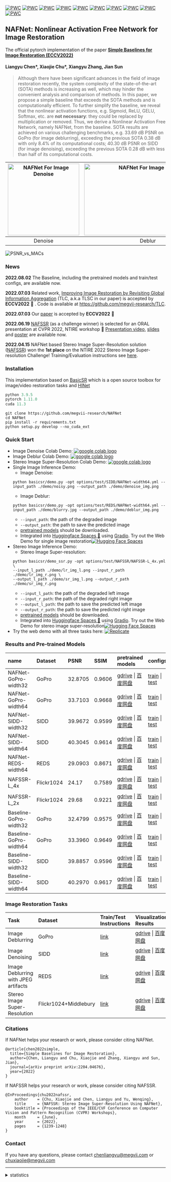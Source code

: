 [![PWC](https://img.shields.io/endpoint.svg?url=https://paperswithcode.com/badge/simple-baselines-for-image-restoration/image-deblurring-on-gopro)](https://paperswithcode.com/sota/image-deblurring-on-gopro?p=simple-baselines-for-image-restoration)
[![PWC](https://img.shields.io/endpoint.svg?url=https://paperswithcode.com/badge/simple-baselines-for-image-restoration/image-denoising-on-sidd)](https://paperswithcode.com/sota/image-denoising-on-sidd?p=simple-baselines-for-image-restoration)
[![PWC](https://img.shields.io/endpoint.svg?url=https://paperswithcode.com/badge/nafssr-stereo-image-super-resolution-using/stereo-image-super-resolution-on-flickr1024-1)](https://paperswithcode.com/sota/stereo-image-super-resolution-on-flickr1024-1?p=nafssr-stereo-image-super-resolution-using)
[![PWC](https://img.shields.io/endpoint.svg?url=https://paperswithcode.com/badge/nafssr-stereo-image-super-resolution-using/stereo-image-super-resolution-on-flickr1024-2)](https://paperswithcode.com/sota/stereo-image-super-resolution-on-flickr1024-2?p=nafssr-stereo-image-super-resolution-using)
[![PWC](https://img.shields.io/endpoint.svg?url=https://paperswithcode.com/badge/nafssr-stereo-image-super-resolution-using/stereo-image-super-resolution-on-kitti2012-2x-1)](https://paperswithcode.com/sota/stereo-image-super-resolution-on-kitti2012-2x-1?p=nafssr-stereo-image-super-resolution-using)
[![PWC](https://img.shields.io/endpoint.svg?url=https://paperswithcode.com/badge/nafssr-stereo-image-super-resolution-using/stereo-image-super-resolution-on-kitti2012-4x)](https://paperswithcode.com/sota/stereo-image-super-resolution-on-kitti2012-4x?p=nafssr-stereo-image-super-resolution-using)
[![PWC](https://img.shields.io/endpoint.svg?url=https://paperswithcode.com/badge/nafssr-stereo-image-super-resolution-using/stereo-image-super-resolution-on-kitti2015-2x)](https://paperswithcode.com/sota/stereo-image-super-resolution-on-kitti2015-2x?p=nafssr-stereo-image-super-resolution-using)
[![PWC](https://img.shields.io/endpoint.svg?url=https://paperswithcode.com/badge/nafssr-stereo-image-super-resolution-using/stereo-image-super-resolution-on-kitti2015-4x)](https://paperswithcode.com/sota/stereo-image-super-resolution-on-kitti2015-4x?p=nafssr-stereo-image-super-resolution-using)
[![PWC](https://img.shields.io/endpoint.svg?url=https://paperswithcode.com/badge/nafssr-stereo-image-super-resolution-using/stereo-image-super-resolution-on-middlebury-1)](https://paperswithcode.com/sota/stereo-image-super-resolution-on-middlebury-1?p=nafssr-stereo-image-super-resolution-using)
[![PWC](https://img.shields.io/endpoint.svg?url=https://paperswithcode.com/badge/nafssr-stereo-image-super-resolution-using/stereo-image-super-resolution-on-middlebury)](https://paperswithcode.com/sota/stereo-image-super-resolution-on-middlebury?p=nafssr-stereo-image-super-resolution-using)

## NAFNet: Nonlinear Activation Free Network for Image Restoration

The official pytorch implementation of the paper **[Simple Baselines for Image Restoration (ECCV2022)](https://arxiv.org/abs/2204.04676)**

#### Liangyu Chen\*, Xiaojie Chu\*, Xiangyu Zhang, Jian Sun

>Although there have been significant advances in the field of image restoration recently, the system complexity of the state-of-the-art (SOTA) methods is increasing as well, which may hinder the convenient analysis and comparison of methods. 
>In this paper, we propose a simple baseline that exceeds the SOTA methods and is computationally efficient. 
>To further simplify the baseline, we reveal that the nonlinear activation functions, e.g. Sigmoid, ReLU, GELU, Softmax, etc. are **not necessary**: they could be replaced by multiplication or removed. Thus, we derive a Nonlinear Activation Free Network, namely NAFNet, from the baseline. SOTA results are achieved on various challenging benchmarks, e.g. 33.69 dB PSNR on GoPro (for image deblurring), exceeding the previous SOTA 0.38 dB with only 8.4% of its computational costs; 40.30 dB PSNR on SIDD (for image denoising), exceeding the previous SOTA 0.28 dB with less than half of its computational costs.

| <img src="./figures/denoise.gif"  height=224 width=224 alt="NAFNet For Image Denoise"> | <img src="./figures/deblur.gif" width=400 height=224 alt="NAFNet For Image Deblur"> | <img src="./figures/StereoSR.gif" height=224 width=326 alt="NAFSSR For Stereo Image Super Resolution"> |
| :----------------------------------------------------------: | :----------------------------------------------------------: | :----------------------------------------------------------: |
|                           Denoise                            |                            Deblur                            |                           StereoSR([NAFSSR](https://github.com/megvii-research/NAFNet/blob/main/docs/StereoSR.md))                           |

![PSNR_vs_MACs](./figures/PSNR_vs_MACs.jpg)

### News
**2022.08.02** The Baseline, including the pretrained models and train/test configs, are available now.

**2022.07.03** Related work, [Improving Image Restoration by Revisiting Global Information Aggregation](https://arxiv.org/abs/2112.04491) (TLC, a.k.a TLSC in our paper) is accepted by **ECCV2022** :tada: . Code is available at https://github.com/megvii-research/TLC.

**2022.07.03** Our [paper](https://arxiv.org/abs/2204.04676) is accepted by **ECCV2022** :tada:

**2022.06.19** [NAFSSR](https://arxiv.org/abs/2204.08714) (as a challenge winner) is selected for an ORAL presentation at CVPR 2022, NTIRE workshop  :tada: [Presentation video](https://drive.google.com/file/d/16w33zrb3UI0ZIhvvdTvGB2MP01j0zJve/view), [slides](https://data.vision.ee.ethz.ch/cvl/ntire22/slides/Chu_NAFSSR_slides.pdf) and [poster](https://data.vision.ee.ethz.ch/cvl/ntire22/posters/Chu_NAFSSR_poster.pdf) are available now.

**2022.04.15** NAFNet based Stereo Image Super-Resolution solution ([NAFSSR](https://arxiv.org/abs/2204.08714)) won the **1st place** on the NTIRE 2022 Stereo Image Super-resolution Challenge! Training/Evaluation instructions see [here](https://github.com/megvii-research/NAFNet/blob/main/docs/StereoSR.md). 

### Installation
This implementation based on [BasicSR](https://github.com/xinntao/BasicSR) which is a open source toolbox for image/video restoration tasks and [HINet](https://github.com/megvii-model/HINet) 

```python
python 3.9.5
pytorch 1.11.0
cuda 11.3
```

```
git clone https://github.com/megvii-research/NAFNet
cd NAFNet
pip install -r requirements.txt
python setup.py develop --no_cuda_ext
```

### Quick Start 
* Image Denoise Colab Demo: [<a href="https://colab.research.google.com/drive/1kLd5JENnL5dSyysFsUPjsHWFXgZcdy-A?usp=sharing"><img src="https://colab.research.google.com/assets/colab-badge.svg" alt="google colab logo"></a>](https://colab.research.google.com/drive/1kLd5JENnL5dSyysFsUPjsHWFXgZcdy-A?usp=sharing)
* Image Deblur Colab Demo: [<a href="https://colab.research.google.com/drive/19prkWVDF8te4ubQsQo1MzOW_24Ew8m2H?usp=sharing"><img src="https://colab.research.google.com/assets/colab-badge.svg" alt="google colab logo"></a>](https://colab.research.google.com/drive/19prkWVDF8te4ubQsQo1MzOW_24Ew8m2H?usp=sharing)
* Stereo Image Super-Resolution Colab Demo: [<a href="https://colab.research.google.com/drive/1PkLog2imf7jCOPKq1G32SOISz0eLLJaO?usp=sharing"><img src="https://colab.research.google.com/assets/colab-badge.svg" alt="google colab logo"></a>](https://colab.research.google.com/drive/1PkLog2imf7jCOPKq1G32SOISz0eLLJaO?usp=sharing)
* Single Image Inference Demo:
    * Image Denoise:
    ```
    python basicsr/demo.py -opt options/test/SIDD/NAFNet-width64.yml --input_path ./demo/noisy.png --output_path ./demo/denoise_img.png
  ```
    * Image Deblur:
    ```
    python basicsr/demo.py -opt options/test/REDS/NAFNet-width64.yml --input_path ./demo/blurry.jpg --output_path ./demo/deblur_img.png
    ```
    * ```--input_path```: the path of the degraded image
    * ```--output_path```: the path to save the predicted image
    * [pretrained models](https://github.com/megvii-research/NAFNet/#results-and-pre-trained-models) should be downloaded. 
    * Integrated into [Huggingface Spaces 🤗](https://huggingface.co/spaces) using [Gradio](https://github.com/gradio-app/gradio). Try out the Web Demo for single image restoration[![Hugging Face Spaces](https://img.shields.io/badge/%F0%9F%A4%97%20Hugging%20Face-Spaces-blue)](https://huggingface.co/spaces/chuxiaojie/NAFNet)
* Stereo Image Inference Demo:
    * Stereo Image Super-resolution:
    ```
    python basicsr/demo_ssr.py -opt options/test/NAFSSR/NAFSSR-L_4x.yml \
    --input_l_path ./demo/lr_img_l.png --input_r_path ./demo/lr_img_r.png \
    --output_l_path ./demo/sr_img_l.png --output_r_path ./demo/sr_img_r.png
    ```
    * ```--input_l_path```: the path of the degraded left image
    * ```--input_r_path```: the path of the degraded right image
    * ```--output_l_path```: the path to save the predicted left image
    * ```--output_r_path```: the path to save the predicted right image
    * [pretrained models](https://github.com/megvii-research/NAFNet/#results-and-pre-trained-models) should be downloaded. 
    * Integrated into [Huggingface Spaces 🤗](https://huggingface.co/spaces) using [Gradio](https://github.com/gradio-app/gradio). Try out the Web Demo for stereo image super-resolution[![Hugging Face Spaces](https://img.shields.io/badge/%F0%9F%A4%97%20Hugging%20Face-Spaces-blue)](https://huggingface.co/spaces/chuxiaojie/NAFSSR)
* Try the web demo with all three tasks here: [![Replicate](https://replicate.com/megvii-research/nafnet/badge)](https://replicate.com/megvii-research/nafnet)

### Results and Pre-trained Models

| name | Dataset|PSNR|SSIM| pretrained models | configs |
|:----|:----|:----|:----|:----|-----|
|NAFNet-GoPro-width32|GoPro|32.8705|0.9606|[gdrive](https://drive.google.com/file/d/1Fr2QadtDCEXg6iwWX8OzeZLbHOx2t5Bj/view?usp=sharing)  \|  [百度网盘](https://pan.baidu.com/s/1AbgG0yoROHmrRQN7dgzDvQ?pwd=so6v)|[train](./options/train/GoPro/NAFNet-width32.yml) \| [test](./options/test/GoPro/NAFNet-width32.yml)|
|NAFNet-GoPro-width64|GoPro|33.7103|0.9668|[gdrive](https://drive.google.com/file/d/1S0PVRbyTakYY9a82kujgZLbMihfNBLfC/view?usp=sharing)  \|  [百度网盘](https://pan.baidu.com/s/1g-E1x6En-PbYXm94JfI1vg?pwd=wnwh)|[train](./options/train/GoPro/NAFNet-width64.yml) \| [test](./options/test/GoPro/NAFNet-width64.yml)|
|NAFNet-SIDD-width32|SIDD|39.9672|0.9599|[gdrive](https://drive.google.com/file/d/1lsByk21Xw-6aW7epCwOQxvm6HYCQZPHZ/view?usp=sharing)  \|  [百度网盘](https://pan.baidu.com/s/1Xses38SWl-7wuyuhaGNhaw?pwd=um97)|[train](./options/train/SIDD/NAFNet-width32.yml) \| [test](./options/test/SIDD/NAFNet-width32.yml)|
|NAFNet-SIDD-width64|SIDD|40.3045|0.9614|[gdrive](https://drive.google.com/file/d/14Fht1QQJ2gMlk4N1ERCRuElg8JfjrWWR/view?usp=sharing)  \|  [百度网盘](https://pan.baidu.com/s/198kYyVSrY_xZF0jGv9U0sQ?pwd=dton)|[train](./options/train/SIDD/NAFNet-width64.yml) \| [test](./options/test/SIDD/NAFNet-width64.yml)|
|NAFNet-REDS-width64|REDS|29.0903|0.8671|[gdrive](https://drive.google.com/file/d/14D4V4raNYIOhETfcuuLI3bGLB-OYIv6X/view?usp=sharing)  \|  [百度网盘](https://pan.baidu.com/s/1vg89ccbpIxg3mK9IONBfGg?pwd=9fas)|[train](./options/train/REDS/NAFNet-width64.yml) \| [test](./options/test/REDS/NAFNet-width64.yml)|
|NAFSSR-L_4x|Flickr1024|24.17|0.7589|[gdrive](https://drive.google.com/file/d/1TIdQhPtBrZb2wrBdAp9l8NHINLeExOwb/view?usp=sharing)  \|  [百度网盘](https://pan.baidu.com/s/1P8ioEuI1gwydA2Avr3nUvw?pwd=qs7a)|[train](./options/train/NAFSSR/NAFSSR-L_4x.yml) \| [test](./options/test/NAFSSR/NAFSSR-L_4x.yml)|
|NAFSSR-L_2x|Flickr1024|29.68|0.9221|[gdrive](https://drive.google.com/file/d/1SZ6bQVYTVS_AXedBEr-_mBCC-qGYHLmf/view?usp=sharing)  \|  [百度网盘](https://pan.baidu.com/s/1GS6YQSSECH8hAKhvzw6GyQ?pwd=2v3v)|[train](./options/train/NAFSSR/NAFSSR-L_2x.yml) \| [test](./options/test/NAFSSR/NAFSSR-L_2x.yml)|
|Baseline-GoPro-width32|GoPro|32.4799|0.9575|[gdrive](https://drive.google.com/file/d/14z7CxRzVkYEhFgsZg79GlPTEr3VFIGyl/view?usp=sharing)  \|  [百度网盘](https://pan.baidu.com/s/1WnFKYTAQyAQ9XuD5nlHw_Q?pwd=oieh)|[train](./options/train/GoPro/Baseline-width32.yml) \| [test](./options/test/GoPro/Baseline-width32.yml)|
|Baseline-GoPro-width64|GoPro|33.3960|0.9649|[gdrive](https://drive.google.com/file/d/1yy0oPNJjJxfaEmO0pfPW_TpeoCotYkuO/view?usp=sharing)  \|  [百度网盘](https://pan.baidu.com/s/1Fqi2T4nyF_wo4wh1QpgIGg?pwd=we36)|[train](./options/train/GoPro/Baseline-width64.yml) \| [test](./options/test/GoPro/Baseline-width64.yml)|
|Baseline-SIDD-width32|SIDD|39.8857|0.9596|[gdrive](https://drive.google.com/file/d/1NhqVcqkDcYvYgF_P4BOOfo9tuTcKDuhW/view?usp=sharing)  \|  [百度网盘](https://pan.baidu.com/s/1wkskmCRKhXq6dGa6Ns8D0A?pwd=0rin)|[train](./options/train/SIDD/Baseline-width32.yml) \| [test](./options/test/SIDD/Baseline-width32.yml)|
|Baseline-SIDD-width64|SIDD|40.2970|0.9617|[gdrive](https://drive.google.com/file/d/1wQ1HHHPhSp70_ledMBZhDhIGjZQs16wO/view?usp=sharing)  \|  [百度网盘](https://pan.baidu.com/s/1ivruGfSRGfWq5AEB8qc7YQ?pwd=t9w8)|[train](./options/train/SIDD/Baseline-width64.yml) \| [test](./options/test/SIDD/Baseline-width64.yml)|


### Image Restoration Tasks 

| Task                                 | Dataset | Train/Test Instructions            | Visualization Results                                        |
| :----------------------------------- | :------ | :---------------------- | :----------------------------------------------------------- |
| Image Deblurring                     | GoPro   | [link](./docs/GoPro.md) | [gdrive](https://drive.google.com/file/d/1S8u4TqQP6eHI81F9yoVR0be-DLh4cNgb/view?usp=sharing)   \|   [百度网盘](https://pan.baidu.com/s/1yNYQhznChafsbcfHO44aHQ?pwd=96ii)|
| Image Denoising                      | SIDD    | [link](./docs/SIDD.md)  | [gdrive](https://drive.google.com/file/d/1rbBYD64bfvbHOrN3HByNg0vz6gHQq7Np/view?usp=sharing)   \|   [百度网盘](https://pan.baidu.com/s/1wIubY6SeXRfZHpp6bAojqQ?pwd=hu4t)|
| Image Deblurring with JPEG artifacts | REDS    | [link](./docs/REDS.md)  | [gdrive](https://drive.google.com/file/d/1FwHWYPXdPtUkPqckpz-WBitpVyPuXFRi/view?usp=sharing)   \|   [百度网盘](https://pan.baidu.com/s/17T30w5xAtBQQ2P3wawLiVA?pwd=put5) |
| Stereo Image Super-Resolution | Flickr1024+Middlebury    | [link](./docs/StereoSR.md)  | [gdrive](https://drive.google.com/drive/folders/1lTKe2TU7F-KcU-oaF8jqgoUwIMb6RW0w?usp=sharing)   \|   [百度网盘](https://pan.baidu.com/s/1kov6ivrSFy1FuToCATbyrA?pwd=q263 ) |


### Citations
If NAFNet helps your research or work, please consider citing NAFNet.

```
@article{chen2022simple,
  title={Simple Baselines for Image Restoration},
  author={Chen, Liangyu and Chu, Xiaojie and Zhang, Xiangyu and Sun, Jian},
  journal={arXiv preprint arXiv:2204.04676},
  year={2022}
}
```
If NAFSSR helps your research or work, please consider citing NAFSSR.
```
@InProceedings{chu2022nafssr,
    author    = {Chu, Xiaojie and Chen, Liangyu and Yu, Wenqing},
    title     = {NAFSSR: Stereo Image Super-Resolution Using NAFNet},
    booktitle = {Proceedings of the IEEE/CVF Conference on Computer Vision and Pattern Recognition (CVPR) Workshops},
    month     = {June},
    year      = {2022},
    pages     = {1239-1248}
}
```

### Contact

If you have any questions, please contact chenliangyu@megvii.com or chuxiaojie@megvii.com

---

<details>
<summary>statistics</summary>

![visitors](https://visitor-badge.glitch.me/badge?page_id=megvii-research/NAFNet)

</details>

